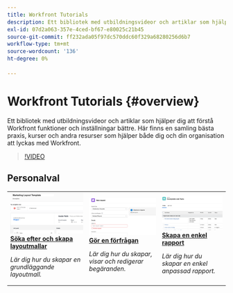 ```yaml
---
title: Workfront Tutorials
description: Ett bibliotek med utbildningsvideor och artiklar som hjälper dig att förstå Workfront funktioner och inställningar bättre.  Här finns en samling bästa praxis, kurser och andra resurser som hjälper både dig och din organisation att lyckas med Workfront.
exl-id: 07d2a063-357e-4ced-bf67-e80025c21b45
source-git-commit: ff232ada05f97dc570ddc60f329a68280256d6b7
workflow-type: tm+mt
source-wordcount: '136'
ht-degree: 0%

---
```


# Workfront Tutorials {#overview}

Ett bibliotek med utbildningsvideor och artiklar som hjälper dig att förstå Workfront funktioner och inställningar bättre.  Här finns en samling bästa praxis, kurser och andra resurser som hjälper både dig och din organisation att lyckas med Workfront.

>[!VIDEO](https://video.tv.adobe.com/v/335063/?quality=12&learn=on)

<!-- 

This is the landing page of the user guide. It should be the first list item in the TOC.md file. 
See other user landing pages to get ideas. 

-->


<div id="recs-overview-body-1"></div>
<div id="recs-overview-body-2"></div>
<div id="recs-overview-body-3"></div>
<div id="recs-overview-body-4"></div>
<div id="recs-overview-body-5"></div>
<div id="recs-overview-body-6"></div>

<div id="staff-picks-section">

## Personalval

<table style="margin-top: 0 !important">
  <tr>
   <td>
      <a href="/help/administration-and-setup/layout-templates/find-layout-templates.md">
      <img alt="Söka efter och skapa layoutmallar" src="./assets/ltemp_01.png"/>
      </a>
      <div>
         <a href="/help/administration-and-setup/layout-templates/find-layout-templates.md"><strong>Söka efter och skapa layoutmallar</strong></a>
      </div>
      <p>
         <em>Lär dig hur du skapar en grundläggande layoutmall.</em>
      </p>
    </td>
   <td>
      <a href="/help/manage-work/issues-requests/make-a-request.md">
      <img alt="Gör en förfrågan" src="./assets/nrequest_01.png"/>
      </a>
      <div>
         <a href="/help/manage-work/issues-requests/make-a-request.md"><strong>Gör en förfrågan</strong></a>
      </div>
      <p>
         <em>Lär dig hur du skapar, visar och redigerar begäranden.</em>
      </p>

<td>
      <a href="/help/reporting/basic-reporting/create-a-simple-report.md">
      <img alt="Skapa en enkel rapport" src="./assets/sreport_01.png"/>
      </a>
      <div>
         <a href="/help/reporting/basic-reporting/create-a-simple-report.md"><strong>Skapa en enkel rapport</strong></a>
      </div>
      <p>
         <em>Lär dig hur du skapar en enkel anpassad rapport.</em>
      </p>
    </td>
  </tr>
</table>

</div>